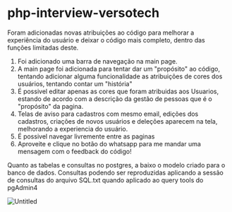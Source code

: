 # php-interview-versotech

Foram adicionadas novas atribuições ao código para melhorar a experiência do usuário e deixar o código mais completo, dentro das funções limitadas deste. 

1. Foi adicionado uma barra de navegação na main page.
2. A main page foi adicionada para tentar dar um "propósito" ao código, tentando adicionar alguma funcionalidade as atribuições de cores dos usuários, tentando contar um "história"
3. É possivel editar apenas as cores que foram atribuidas aos Usuarios, estando de acordo com a descrição da gestão de pessoas que é o "propósito" da pagina.
4. Telas de aviso para cadastros com mesmo email, edições dos cadastros, criações de novos usuários e deleções aparecem na tela, melhorando a experiencia do usuário.
5. É possivel navegar livremente entre as paginas
6. Aproveite e clique no botão do whatsapp para me mandar uma mensagem com o feedback do código!

Quanto as tabelas e consultas no postgres, a baixo o modelo criado para o banco de dados. Consultas podendo ser reproduzidas aplicando a sessão de consultas do arquivo SQL.txt quando aplicado ao query tools do pgAdmin4

![Untitled](https://github.com/Lontrasvoadoras/php-interview-versotech/assets/88471165/4cc20820-33a0-4cda-8aae-e7feaad30d56)
